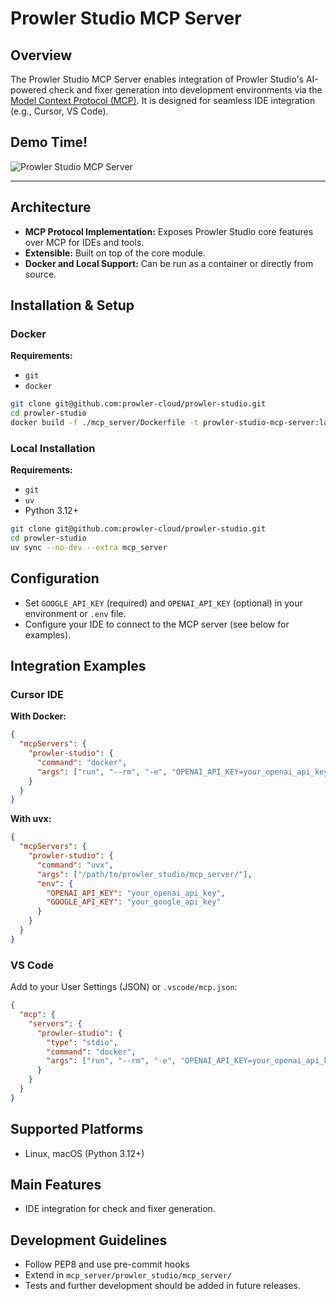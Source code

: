 # Prowler Studio MCP Server

## Overview

The Prowler Studio MCP Server enables integration of Prowler Studio's AI-powered check and fixer generation into development environments via the [Model Context Protocol (MCP)](https://modelcontextprotocol.io/). It is designed for seamless IDE integration (e.g., Cursor, VS Code).

## Demo Time!

![Prowler Studio MCP Server](../docs/img/prowler_studio_mcp_server_cursor_demo.gif)

---

## Architecture
- **MCP Protocol Implementation:** Exposes Prowler Studio core features over MCP for IDEs and tools.
- **Extensible:** Built on top of the core module.
- **Docker and Local Support:** Can be run as a container or directly from source.

## Installation & Setup

### Docker
**Requirements:**
- `git`
- `docker`

```bash
git clone git@github.com:prowler-cloud/prowler-studio.git
cd prowler-studio
docker build -f ./mcp_server/Dockerfile -t prowler-studio-mcp-server:latest .
```

### Local Installation
**Requirements:**
- `git`
- `uv`
- Python 3.12+

```bash
git clone git@github.com:prowler-cloud/prowler-studio.git
cd prowler-studio
uv sync --no-dev --extra mcp_server
```

## Configuration
- Set `GOOGLE_API_KEY` (required) and `OPENAI_API_KEY` (optional) in your environment or `.env` file.
- Configure your IDE to connect to the MCP server (see below for examples).

## Integration Examples

### Cursor IDE
**With Docker:**
```json
{
  "mcpServers": {
    "prowler-studio": {
      "command": "docker",
      "args": ["run", "--rm", "-e", "OPENAI_API_KEY=your_openai_api_key", "-e", "GOOGLE_API_KEY=your_google_api_key", "-i", "prowler-studio-mcp-server:latest"]
    }
  }
}
```
**With uvx:**
```json
{
  "mcpServers": {
    "prowler-studio": {
      "command": "uvx",
      "args": ["/path/to/prowler_studio/mcp_server/"],
      "env": {
        "OPENAI_API_KEY": "your_openai_api_key",
        "GOOGLE_API_KEY": "your_google_api_key"
      }
    }
  }
}
```

### VS Code
Add to your User Settings (JSON) or `.vscode/mcp.json`:
```json
{
  "mcp": {
    "servers": {
      "prowler-studio": {
        "type": "stdio",
        "command": "docker",
        "args": ["run", "--rm", "-e", "OPENAI_API_KEY=your_openai_api_key", "-e", "GOOGLE_API_KEY=your_google_api_key", "-i", "prowler-studio-mcp-server:latest"]
      }
    }
  }
}
```

## Supported Platforms
- Linux, macOS (Python 3.12+)

## Main Features
- IDE integration for check and fixer generation.

## Development Guidelines
- Follow PEP8 and use pre-commit hooks
- Extend in `mcp_server/prowler_studio/mcp_server/`
- Tests and further development should be added in future releases.
